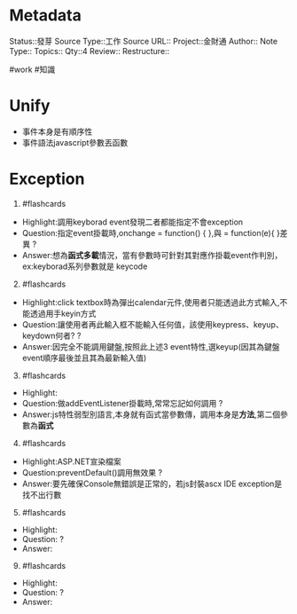 # Metadata
Status::發芽
Source Type::工作
Source URL::
Project::金財通
Author::
Note Type::
Topics::
Qty::4
Review::
Restructure::

#work #知識 
# Unify
- 事件本身是有順序性
- 事件語法javascript參數丟函數
# Exception

1. #flashcards 
- Highlight:調用keyborad event發現二者都能指定不會exception
- Question:指定event掛載時,onchange = function() { },與 = function(e){ }差異
?
- Answer:想為**函式多載**情況，當有參數時可針對其對應作掛載event作判別，ex:keyborad系列參數就是 keycode

2. #flashcards 
- Highlight:click textbox時為彈出calendar元件,使用者只能透過此方式輸入,不能透過用手keyin方式
- Question:讓使用者再此輸入框不能輸入任何值，該使用keypress、keyup、keydown何者?
?
- Answer:因完全不能調用鍵盤,按照此上述3 event特性,選keyup(因其為鍵盤event順序最後並且其為最新輸入值)

3. #flashcards 
- Highlight:
- Question:做addEventListener掛載時,常常忘記如何調用
?
- Answer:js特性弱型別語言,本身就有函式當參數傳，調用本身是**方法**,第二個參數為**函式**

4. #flashcards 
- Highlight:ASP.NET宣染檔案
- Question:preventDefault()調用無效果
?
- Answer:要先確保Console無錯誤是正常的，若js封裝ascx IDE exception是找不出行數



5. #flashcards 
- Highlight:
- Question:
?
- Answer:

9. #flashcards 
- Highlight:
- Question:
?
- Answer:






